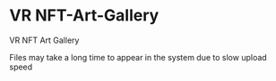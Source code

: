 # VR NFT-Art-Gallery
VR NFT Art Gallery


Files may take a long time to appear in the system due to slow upload speed
